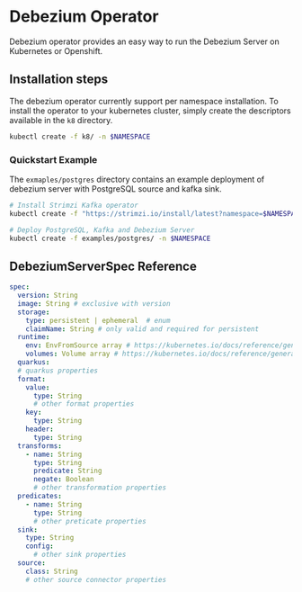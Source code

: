 # Debezium Operator

Debezium operator provides an easy way to run the Debezium Server on Kubernetes or Openshift.

## Installation steps
The debezium operator currently support per namespace installation. To install the operator to your kubernetes cluster, simply create the descriptors available in the `k8` directory.

```bash
kubectl create -f k8/ -n $NAMESPACE
```

### Quickstart Example
The `exmaples/postgres` directory contains an example deployment of debezium server with PostgreSQL source and kafka sink.

```bash
# Install Strimzi Kafka operator
kubectl create -f "https://strimzi.io/install/latest?namespace=$NAMESPACE" -n $NAMESPACE

# Deploy PostgreSQL, Kafka and Debezium Server
kubectl create -f examples/postgres/ -n $NAMESPACE    
```

## DebeziumServerSpec Reference
```yaml
spec:
  version: String
  image: String # exclusive with version
  storage:
    type: persistent | ephemeral  # enum
    claimName: String # only valid and required for persistent
  runtime:
    env: EnvFromSource array # https://kubernetes.io/docs/reference/generated/kubernetes-api/v1.23/#envfromsource-v1-core
    volumes: Volume array # https://kubernetes.io/docs/reference/generated/kubernetes-api/v1.23/#volume-v1-core
  quarkus:
  # quarkus properties 
  format:
    value:
      type: String
      # other format properties
    key:
      type: String
    header:
      type: String
  transforms:
    - name: String
      type: String
      predicate: String
      negate: Boolean
      # other transformation properties
  predicates:
    - name: String
      type: String
      # other preticate properties
  sink:
    type: String
    config:
      # other sink properties
  source:
    class: String
    # other source connector properties
```